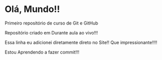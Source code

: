 # Olá, Mundo!!
 Primeiro repositório de curso de Git e GitHub

 Repositório criado em Durante aula ao vivo!!!
 
 Essa linha eu adicionei diretamente direto no Site!! Que impressionante!!!!
 
 Estou Aprendendo a fazer commit!!!
